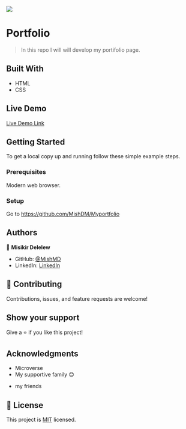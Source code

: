 ![](https://img.shields.io/badge/Microverse-blueviolet)

# Portfolio

> In this repo I will  will develop my portifolio page.


## Built With

- HTML
- CSS

## Live Demo

[Live Demo Link](https://github.com/MishDM/Myportfolio)


## Getting Started

To get a local copy up and running follow these simple example steps.

### Prerequisites

Modern web browser.

### Setup

Go to https://github.com/MishDM/Myportfolio

## Authors

👤 **Misikir Delelew**

- GitHub: [@MishMD](https://github.com/MishMD)
- LinkedIn: [LinkedIn](https://linkedin.com/in/misikir-delelew-114a5946/)

## 🤝 Contributing

Contributions, issues, and feature requests are welcome!


## Show your support

Give a ⭐️ if you like this project!

## Acknowledgments

- Microverse
- My supportive family 😊
* my friends

## 📝 License

This project is [MIT](./MIT.md) licensed.